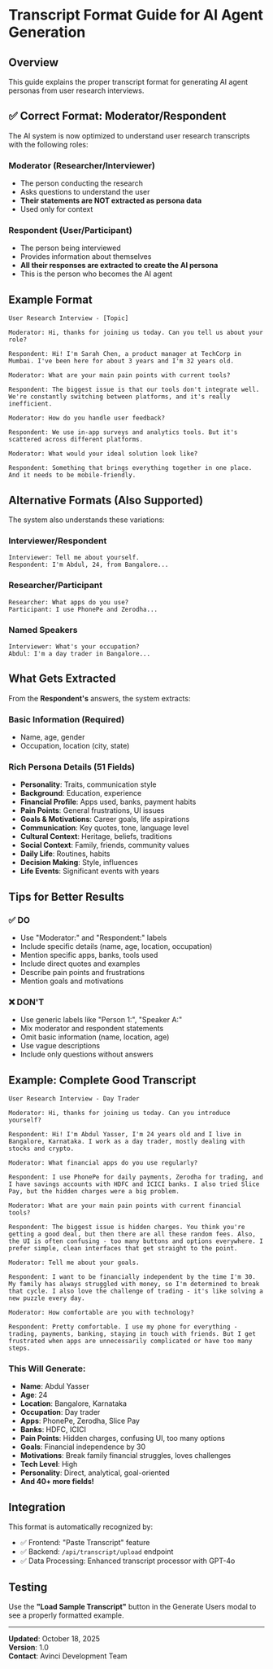 # Transcript Format Guide for AI Agent Generation

## Overview
This guide explains the proper transcript format for generating AI agent personas from user research interviews.

## ✅ Correct Format: Moderator/Respondent

The AI system is now optimized to understand user research transcripts with the following roles:

### **Moderator** (Researcher/Interviewer)
- The person conducting the research
- Asks questions to understand the user
- **Their statements are NOT extracted as persona data**
- Used only for context

### **Respondent** (User/Participant)
- The person being interviewed
- Provides information about themselves
- **All their responses are extracted to create the AI persona**
- This is the person who becomes the AI agent

## Example Format

```
User Research Interview - [Topic]

Moderator: Hi, thanks for joining us today. Can you tell us about your role?

Respondent: Hi! I'm Sarah Chen, a product manager at TechCorp in Mumbai. I've been here for about 3 years and I'm 32 years old.

Moderator: What are your main pain points with current tools?

Respondent: The biggest issue is that our tools don't integrate well. We're constantly switching between platforms, and it's really inefficient.

Moderator: How do you handle user feedback?

Respondent: We use in-app surveys and analytics tools. But it's scattered across different platforms.

Moderator: What would your ideal solution look like?

Respondent: Something that brings everything together in one place. And it needs to be mobile-friendly.
```

## Alternative Formats (Also Supported)

The system also understands these variations:

### Interviewer/Respondent
```
Interviewer: Tell me about yourself.
Respondent: I'm Abdul, 24, from Bangalore...
```

### Researcher/Participant
```
Researcher: What apps do you use?
Participant: I use PhonePe and Zerodha...
```

### Named Speakers
```
Interviewer: What's your occupation?
Abdul: I'm a day trader in Bangalore...
```

## What Gets Extracted

From the **Respondent's** answers, the system extracts:

### Basic Information (Required)
- Name, age, gender
- Occupation, location (city, state)

### Rich Persona Details (51 Fields)
- **Personality**: Traits, communication style
- **Background**: Education, experience
- **Financial Profile**: Apps used, banks, payment habits
- **Pain Points**: General frustrations, UI issues
- **Goals & Motivations**: Career goals, life aspirations
- **Communication**: Key quotes, tone, language level
- **Cultural Context**: Heritage, beliefs, traditions
- **Social Context**: Family, friends, community values
- **Daily Life**: Routines, habits
- **Decision Making**: Style, influences
- **Life Events**: Significant events with years

## Tips for Better Results

### ✅ DO
- Use "Moderator:" and "Respondent:" labels
- Include specific details (name, age, location, occupation)
- Mention specific apps, banks, tools used
- Include direct quotes and examples
- Describe pain points and frustrations
- Mention goals and motivations

### ❌ DON'T
- Use generic labels like "Person 1:", "Speaker A:"
- Mix moderator and respondent statements
- Omit basic information (name, location, age)
- Use vague descriptions
- Include only questions without answers

## Example: Complete Good Transcript

```
User Research Interview - Day Trader

Moderator: Hi, thanks for joining us today. Can you introduce yourself?

Respondent: Hi! I'm Abdul Yasser, I'm 24 years old and I live in Bangalore, Karnataka. I work as a day trader, mostly dealing with stocks and crypto.

Moderator: What financial apps do you use regularly?

Respondent: I use PhonePe for daily payments, Zerodha for trading, and I have savings accounts with HDFC and ICICI banks. I also tried Slice Pay, but the hidden charges were a big problem.

Moderator: What are your main pain points with current financial tools?

Respondent: The biggest issue is hidden charges. You think you're getting a good deal, but then there are all these random fees. Also, the UI is often confusing - too many buttons and options everywhere. I prefer simple, clean interfaces that get straight to the point.

Moderator: Tell me about your goals.

Respondent: I want to be financially independent by the time I'm 30. My family has always struggled with money, so I'm determined to break that cycle. I also love the challenge of trading - it's like solving a new puzzle every day.

Moderator: How comfortable are you with technology?

Respondent: Pretty comfortable. I use my phone for everything - trading, payments, banking, staying in touch with friends. But I get frustrated when apps are unnecessarily complicated or have too many steps.
```

### This Will Generate:
- **Name**: Abdul Yasser
- **Age**: 24
- **Location**: Bangalore, Karnataka
- **Occupation**: Day trader
- **Apps**: PhonePe, Zerodha, Slice Pay
- **Banks**: HDFC, ICICI
- **Pain Points**: Hidden charges, confusing UI, too many options
- **Goals**: Financial independence by 30
- **Motivations**: Break family financial struggles, loves challenges
- **Tech Level**: High
- **Personality**: Direct, analytical, goal-oriented
- **And 40+ more fields!**

## Integration

This format is automatically recognized by:
- ✅ Frontend: "Paste Transcript" feature
- ✅ Backend: `/api/transcript/upload` endpoint
- ✅ Data Processing: Enhanced transcript processor with GPT-4o

## Testing

Use the **"Load Sample Transcript"** button in the Generate Users modal to see a properly formatted example.

---

**Updated**: October 18, 2025  
**Version**: 1.0  
**Contact**: Avinci Development Team


